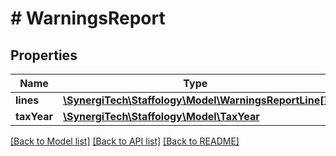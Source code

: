 # # WarningsReport

## Properties

Name | Type | Description | Notes
------------ | ------------- | ------------- | -------------
**lines** | [**\SynergiTech\Staffology\Model\WarningsReportLine[]**](WarningsReportLine.md) |  | [optional]
**taxYear** | [**\SynergiTech\Staffology\Model\TaxYear**](TaxYear.md) |  | [optional]

[[Back to Model list]](../../README.md#models) [[Back to API list]](../../README.md#endpoints) [[Back to README]](../../README.md)
